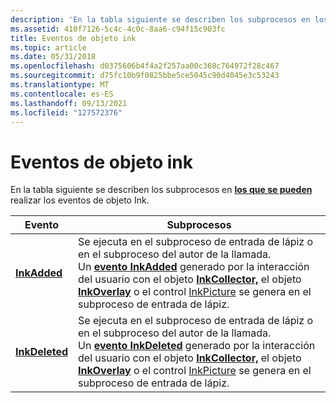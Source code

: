 ```yaml
---
description: 'En la tabla siguiente se describen los subprocesos en los que se pueden realizar los eventos de objeto Ink. EventThreadsInkAddedFires en el subproceso de entrada de lápiz o en el subproceso del autor de la llamada. Un evento InkAdded generado por la interacción del usuario con el objeto InkCollector, el objeto InkOverlay o el control InkPicture se genera en el subproceso de entrada de lápiz. InkDeletedFires en el subproceso de entrada de lápiz o en el subproceso del autor de la llamada. Un evento InkDeleted generado por la interacción del usuario con el objeto InkCollector, el objeto InkOverlay o el control InkPicture se genera en el subproceso de entrada de lápiz. '
ms.assetid: 410f7126-5c4c-4c0c-8aa6-c94f15c903fc
title: Eventos de objeto ink
ms.topic: article
ms.date: 05/31/2018
ms.openlocfilehash: d0375606b4f4a2f257aa00c360c764972f28c467
ms.sourcegitcommit: d75fc10b9f0825bbe5ce5045c90d4045e3c53243
ms.translationtype: MT
ms.contentlocale: es-ES
ms.lasthandoff: 09/13/2021
ms.locfileid: "127572376"
---
```

# <a name="ink-object-events"></a>Eventos de objeto ink

En la tabla siguiente se describen los subprocesos en [**los que se pueden**](inkdisp-class.md) realizar los eventos de objeto Ink.



| Evento                                    | Subprocesos                                                                                                                                                                                                                                                                                                                                                          |
|------------------------------------------|------------------------------------------------------------------------------------------------------------------------------------------------------------------------------------------------------------------------------------------------------------------------------------------------------------------------------------------------------------------|
| [**InkAdded**](inkdisp-inkadded.md)     | Se ejecuta en el subproceso de entrada de lápiz o en el subproceso del autor de la llamada.<br/> Un [**evento InkAdded**](inkdisp-inkadded.md) generado por la interacción del usuario con el objeto [**InkCollector,**](inkcollector-class.md) el objeto [**InkOverlay**](inkoverlay-class.md) o el control [InkPicture](inkpicture-control-reference.md) se genera en el subproceso de entrada de lápiz.<br/>     |
| [**InkDeleted**](inkdisp-inkdeleted.md) | Se ejecuta en el subproceso de entrada de lápiz o en el subproceso del autor de la llamada.<br/> Un [**evento InkDeleted**](inkdisp-inkdeleted.md) generado por la interacción del usuario con el objeto [**InkCollector,**](inkcollector-class.md) el objeto [**InkOverlay**](inkoverlay-class.md) o el control [InkPicture](inkpicture-control-reference.md) se genera en el subproceso de entrada de lápiz.<br/> |



 

 

 




